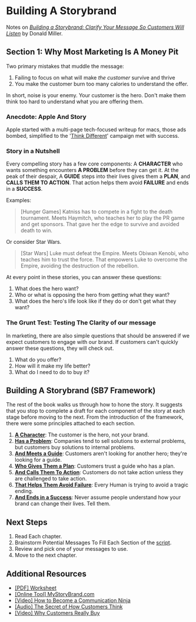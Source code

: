 # Building A Storybrand

Notes on [_Building a Storybrand: Clarify Your Message So Customers Will Listen_](https://buildingastorybrand.com/) by Donald Miller.

## Section 1: Why Most Marketing Is A Money Pit

Two primary mistakes that muddle the message:

1. Failing to focus on what will make _the customer_ survive and thrive
2. You make the customer burn too many calories to understand the offer.

In short, noise is your enemy. Your customer is the hero. Don't make them think too hard to understand what you are offering them.

### Anecdote: Apple And Story

Apple started with a multi-page tech-focused writeup for macs, those ads bombed, simplified to the '[Think Different](https://en.wikipedia.org/wiki/Think_different)' campaign met with success.

### Story in a Nutshell

Every compelling story has a few core components:  A **CHARACTER** who wants something encounters **A PROBLEM** before they can get it.  At the peak of their despair, A **GUIDE** steps into their lives gives them a **PLAN**, and **CALLS THEM TO ACTION**.  That action helps them avoid **FAILURE** and ends in a **SUCCESS**.

Examples:

> [Hunger Games] Katniss has to compete in a fight to the death tournament.  Meets Haymitch, who teaches her to play the PR game and get sponsors.  That gave her the edge to survive and avoided death to win.

Or consider Star Wars.

> [Star Wars] Luke must defeat the Empire.  Meets Obiwan Kenobi, who teaches him to trust the force.  That empowers Luke to overcome the Empire, avoiding the destruction of the rebellion.

At every point in these stories, you can answer these questions:

1. What does the hero want?
2. Who or what is opposing the hero from getting what they want?
3. What does the hero's life look like if they do or don't get what they want?

### The Grunt Test: Testing The Clarity of our message

In marketing, there are also simple questions that should be answered if we expect customers to engage with our brand.  If customers can't quickly answer these questions, they will check out.

1. What do you offer?
2. How will it make my life better?
3. What do I need to do to buy it?

## Building A Storybrand (SB7 Framework)

The rest of the book walks us through how to hone the story.  It suggests that you stop to complete a draft for each component of the story at each stage before moving to the next.  From the introduction of the framework, there were some principles attached to each section.

1. [**A Character**](./04-a-character.md): The customer is the hero, not your brand.
2. [**Has a Problem**](./05-has-a-problem.md): Companies tend to sell solutions to external problems, but customers buy solutions to internal problems.
3. [**And Meets a Guide**](./06-and-meets-a-guide.md): Customers aren't looking for another hero; they're looking for a guide.
4. [**Who Gives Them a Plan**](./07-who-gives-them-a-plan.md): Customers trust a guide who has a plan.
5. [**And Calls Them To Action**](./08-and-calls-them-to-action.md): Customers do not take action unless they are challenged to take action.
6. [**That Helps Them Avoid Failure**](./09-that-helps-them-avoid-failure.md): Every Human is trying to avoid a tragic ending.
7. [**And Ends in a Success**](./10-and-ends-in-a-success.md): Never assume people understand how your brand can change their lives.  Tell them.

## Next Steps

1. Read Each chapter.  
2. Brainstorm Potential Messages To Fill Each Section of the [script](./building-a-storybrand-worksheet.pdf).  
3. Review and pick one of your messages to use.
4. Move to the next chapter.

## Additional Resources

- [[PDF] Worksheet](./building-a-storybrand-worksheet.pdf)
- [[Online Tool] MyStoryBrand.com](https://www.mystorybrand.com/)
- [[Video] How to Become a Communication Ninja](https://storybrand.com/how-to-become-a-communication-ninja-video/)
- [[Audio] The Secret of How Customers Think](https://storybrand.com/basb-pre-order-dl-video-audio-bonus/)
- [[Video] Why Customers Really Buy](https://storybrand.com/basb-pre-order-dl-video-audio-bonus/)
